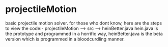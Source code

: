 # projectileMotion
basic projectile motion solver.
for those who dont know, here are the steps to view the code:-
projectileMotion --> src --> heinBetter.java
hein.java is the prototype and programmed in a horrific way, heinBetter.java is the beta version which is programmed in a bloodcurdling manner.
